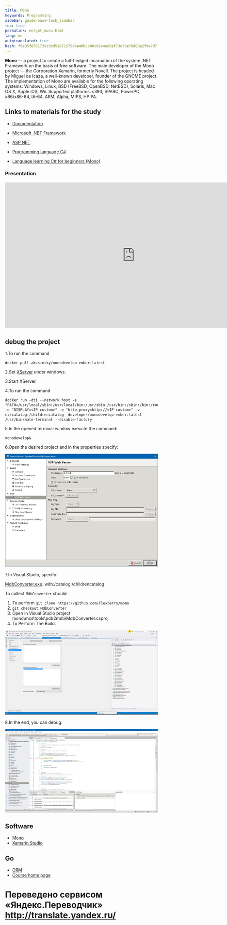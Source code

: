 ```yaml
--- 
title: Mono 
keywords: Programming 
sidebar: guide-base-tech_sidebar 
toc: true 
permalink: en/gbt_mono.html 
lang: en 
autotranslated: true 
hash: f6e35f8761739c0bd51871575d4a40bcb80c68a4ed0af73e70e76d88a2f9a7d7 
--- 
```


**Mono** — a project to create a full-fledged incarnation of the system .NET Framework on the basis of free software. The main developer of the Mono project — the Corporation Xamarin, formerly Novell. The project is headed by Miguel de Icaza, a well-known developer, founder of the GNOME project. The implementation of Mono are available for the following operating systems: Windows, Linux, BSD (FreeBSD, OpenBSD, NetBSD), Solaris, Mac OS X, Apple iOS, Wii. Supported platforms: s390, SPARC, PowerPC, x86/x86-64, IA-64, ARM, Alpha, MIPS, HP PA. 

## Links to materials for the study 

* [Documentation](http://www.mono-project.com/docs/) 
* [Microsoft .NET Framework](https://flexberry.github.io/ru/gbt_dotnet.html) 
* [ASP.NET](https://flexberry.github.io/ru/gbt_aspnet.html) 
* [Programming language С#](https://flexberry.github.io/ru/gbt_csharp.html) 

* [Language learning C# for beginners (Mono)](https://www.youtube.com/watch?v=3FWqP80fNJM&list=PL0lO_mIqDDFU66Cwwctcv1C6VNVpaqHfo) 

### Presentation 

<div class="thumb-wrap" style="margin-top: 20px; margin-bottom: 20px"> 
<iframe width="854" height="480" src="https://www.youtube.com/embed/5oLgQc_gnJg?list=PLaKXsWB2aJ1utjsUDJDmZBUW2KylhYsx0&amp;showinfo=0" frameborder="0" allowfullscreen></iframe> 
</div> 

## debug the project 

1.To run the command 

```
docker pull akosinsky/monodevelop-ember:latest
``` 

2.Set [XServer](http://www.netsarang.com/download/down_xmg.html) under windows. 

3.Start XServer. 

4.To run the command 

```
docker run -dti --network host -e "PATH=/usr/local/sbin:/usr/local/bin:/usr/sbin:/usr/bin:/sbin:/bin:/root/projects/scripts" -e "DISPLAY=<IP-custom>" -e "http_proxy=http://<IP-custom>" -v с:/catalog:/childrencatalog  developer/monodevelop-ember:latest /usr/bin/mate-terminal --disable-factory
``` 

5.In the opened terminal window execute the command: 

```
monodevelop&
``` 

6.Open the desired project and in the properties specify: 

![](/images/pages/products/base-tech/mono/Monodevelop01.png) 

7.In Visual Studio, specify: 

[MdbConverter.exe](https://github.com/Flexberry/mono/tree/MdbConverter). with:/catalog:/childrencatalog 

To collect `MdbConverter` should: 
1. To perform `git clone https://github.com/Flexberry/mono` 
2. `git checkout MdbConverter` 
3. Open in Visual Studio project 
mono\mcs\tools\pdb2mdb\MdbConverter.csproj 
4. To Perform The Build. 

![](/images/pages/products/base-tech/mono/Monodevelop02.png) 

8.In the end, you can debug: 

![](/images/pages/products/base-tech/mono/Monodevelop03.png) 

## Software 

* [Mono](http://www.mono-project.com/download/#download-win) 
* [Xamarin Studio](https://www.xamarin.com/studio) 

## Go 

* [ORM](gbt_orm.html) 
* [Course home page](gbt_landing-page.html) 



 # Переведено сервисом «Яндекс.Переводчик» http://translate.yandex.ru/